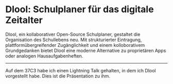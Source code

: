 # Dlool: Schulplaner für das digitale Zeitalter

Dlool, ein kollaborativer Open-Source Schulplaner, gestaltet die Organisation des Schullebens neu. Mit strukturierter Eintragung, plattformübergreifender Zugänglichkeit und einem kolloborativem Grundgedanken bietet Dlool eine moderne Alternative zu  proprietären Apps oder analogen Hausaufgabenheften.

---

Auf dem 37C3 habe ich einen Lightning Talk gehalten, in dem ich Dlool vorgestellt habe. Dies ist die Präsentation zu ihm.